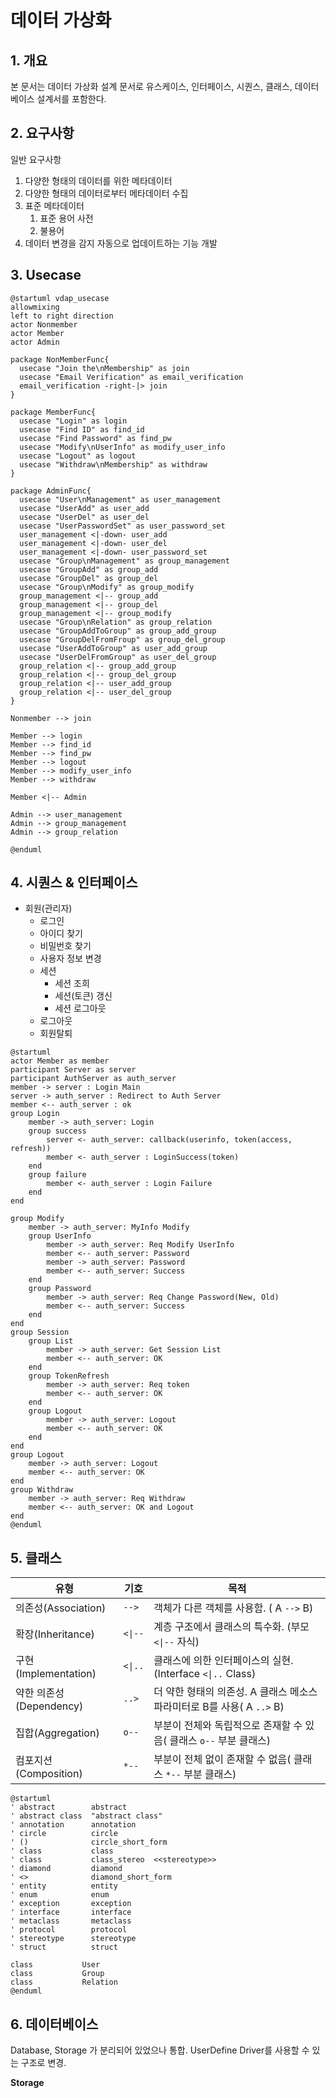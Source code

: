 # 데이터 가상화

## 1. 개요

본 문서는 데이터 가상화 설계 문서로 유스케이스, 인터페이스, 시퀀스, 클래스, 데이터베이스 설계서를 포함한다.

## 2. 요구사항

일반 요구사항

1. 다양한 형태의 데이터를 위한 메타데이터
2. 다양한 형태의 데이터로부터 메타데이터 수집
3. 표준 메타데이터  
   1. 표준 용어 사전  
   2. 불용어  
4. 데이터 변경을 감지 자동으로 업데이트하는 기능 개발  

## 3. Usecase

```plantuml
@startuml vdap_usecase
allowmixing
left to right direction
actor Nonmember
actor Member
actor Admin

package NonMemberFunc{
  usecase "Join the\nMembership" as join
  usecase "Email Verification" as email_verification
  email_verification -right-|> join
}

package MemberFunc{
  usecase "Login" as login
  usecase "Find ID" as find_id
  usecase "Find Password" as find_pw
  usecase "Modify\nUserInfo" as modify_user_info
  usecase "Logout" as logout
  usecase "Withdraw\nMembership" as withdraw
}

package AdminFunc{
  usecase "User\nManagement" as user_management
  usecase "UserAdd" as user_add
  usecase "UserDel" as user_del
  usecase "UserPasswordSet" as user_password_set
  user_management <|-down- user_add
  user_management <|-down- user_del
  user_management <|-down- user_password_set 
  usecase "Group\nManagement" as group_management
  usecase "GroupAdd" as group_add
  usecase "GroupDel" as group_del
  usecase "Group\nModify" as group_modify
  group_management <|-- group_add 
  group_management <|-- group_del
  group_management <|-- group_modify
  usecase "Group\nRelation" as group_relation
  usecase "GroupAddToGroup" as group_add_group
  usecase "GroupDelFromFroup" as group_del_group
  usecase "UserAddToGroup" as user_add_group
  usecase "UserDelFromGroup" as user_del_group
  group_relation <|-- group_add_group
  group_relation <|-- group_del_group
  group_relation <|-- user_add_group
  group_relation <|-- user_del_group
}

Nonmember --> join

Member --> login
Member --> find_id
Member --> find_pw
Member --> logout
Member --> modify_user_info
Member --> withdraw

Member <|-- Admin

Admin --> user_management
Admin --> group_management
Admin --> group_relation

@enduml
```

## 4. 시퀀스 & 인터페이스

- 회원(관리자)
  - 로그인  
  - 아이디 찾기
  - 비밀번호 찾기  
  - 사용자 정보 변경  
  - 세션
    - 세션 조희  
    - 세션(토큰) 갱신
    - 세션 로그아웃
  - 로그아웃  
  - 회원탈퇴  
  
```plantuml
@startuml
actor Member as member
participant Server as server
participant AuthServer as auth_server
member -> server : Login Main
server -> auth_server : Redirect to Auth Server
member <-- auth_server : ok
group Login
    member -> auth_server: Login
    group success
        server <- auth_server: callback(userinfo, token(access, refresh))
        member <- auth_server : LoginSuccess(token)
    end
    group failure
        member <- auth_server : Login Failure
    end
end

group Modify
    member -> auth_server: MyInfo Modify
    group UserInfo
        member -> auth_server: Req Modify UserInfo
        member <-- auth_server: Password
        member -> auth_server: Password
        member <-- auth_server: Success
    end
    group Password
        member -> auth_server: Req Change Password(New, Old)
        member <-- auth_server: Success
    end
end
group Session
    group List
        member -> auth_server: Get Session List
        member <-- auth_server: OK
    end
    group TokenRefresh
        member -> auth_server: Req token
        member <-- auth_server: OK
    end
    group Logout
        member -> auth_server: Logout
        member <-- auth_server: OK
    end
end
group Logout
    member -> auth_server: Logout
    member <-- auth_server: OK
end
group Withdraw
    member -> auth_server: Req Withdraw
    member <-- auth_server: OK and Logout
end
@enduml
```

## 5. 클래스

| 유형                    | 기호    | 목적                                                                   |
| ----------------------- | ------- | ---------------------------------------------------------------------- |
| 의존성(Association)     | `-->`   | 객체가 다른 객체를 사용함. ( A `-->` B)                                |
| 확장(Inheritance)       | `<\|--` | 계층 구조에서 클래스의 특수화. (부모 `<\|--` 자식)                     |
| 구현(Implementation)    | `<\|..` | 클래스에 의한 인터페이스의 실현. (Interface `<\|..` Class)             |
| 약한 의존성(Dependency) | `..>`   | 더 약한 형태의 의존성. A 클래스 메소스 파라미터로 B를 사용( A `..>` B) |
| 집합(Aggregation)       | `o--`   | 부분이 전체와 독립적으로 존재할 수 있음( 클래스 `o--` 부분 클래스)     |
| 컴포지션(Composition)   | `*--`   | 부분이 전체 없이 존재할 수 없음( 클래스 `*--` 부분 클래스)             |

```plantuml
@startuml
' abstract        abstract
' abstract class  "abstract class"
' annotation      annotation
' circle          circle
' ()              circle_short_form
' class           class
' class           class_stereo  <<stereotype>>
' diamond         diamond
' <>              diamond_short_form
' entity          entity
' enum            enum
' exception       exception
' interface       interface
' metaclass       metaclass
' protocol        protocol
' stereotype      stereotype
' struct          struct

class           User
class           Group
class           Relation
@enduml
```

## 6. 데이터베이스

Database, Storage 가 분리되어 있었으나 통합.
UserDefine Driver를 사용할 수 있는 구조로 변경.

**Storage**  
